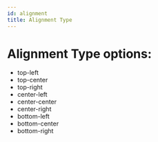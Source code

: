```yaml
---
id: alignment
title: Alignment Type
---
```


# Alignment Type options:
 - top-left
 - top-center
 - top-right
 - center-left
 - center-center
 - center-right
 - bottom-left
 - bottom-center
 - bottom-right
